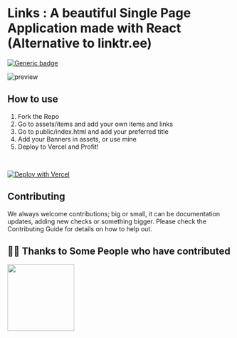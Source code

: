 # Links : A beautiful Single Page Application made with React (Alternative to linktr.ee)

[![Generic badge](https://img.shields.io/badge/Build-Success-<COLOR>.svg)](https://vercel.com/jonaylor89/bio/deployments) 



![preview](https://user-images.githubusercontent.com/70798495/139570712-a6641781-9bee-4702-8100-0e5a8bb1efb1.jpg)


## How to use
1. Fork the Repo
2. Go to assets/items and add your own items and links
3. Go to public/index.html and add your preferred title
4. Add your Banners in assets, or use mine
5. Deploy to Vercel and Profit!
<br>

[![Deploy with Vercel](https://vercel.com/button)](https://vercel.com/new/git/external?repository-url=https%3A%2F%2Fgithub.com%2Fjonaylor89%2Flinktree)

## Contributing
We always welcome contributions; big or small, it can be documentation updates, adding new checks or something bigger. Please check the Contributing Guide for details on how to help out.

## 🙏🏽 Thanks to Some People who have contributed

<a><img width="150px" src="https://contrib.rocks/image?repo=jonaylor89/linktree" /></a>

